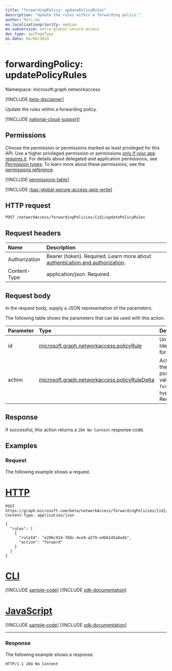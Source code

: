 ```yaml
---
title: "forwardingPolicy: updatePolicyRules"
description: "Update the rules within a forwarding policy."
author: Moti-ba
ms.localizationpriority: medium
ms.subservice: entra-global-secure-access
doc_type: apiPageType
ms.date: 04/04/2024
---
```


# forwardingPolicy: updatePolicyRules
Namespace: microsoft.graph.networkaccess

[!INCLUDE [beta-disclaimer](../../includes/beta-disclaimer.md)]

Update the rules within a forwarding policy.

[!INCLUDE [national-cloud-support](../../includes/global-us.md)]

## Permissions
Choose the permission or permissions marked as least privileged for this API. Use a higher privileged permission or permissions [only if your app requires it](/graph/permissions-overview#best-practices-for-using-microsoft-graph-permissions). For details about delegated and application permissions, see [Permission types](/graph/permissions-overview#permission-types). To learn more about these permissions, see the [permissions reference](/graph/permissions-reference).

<!-- { "blockType": "permissions", "name": "networkaccess_forwardingpolicy_updatepolicyrules" } -->
[!INCLUDE [permissions-table](../includes/permissions/networkaccess-forwardingpolicy-updatepolicyrules-permissions.md)]

[!INCLUDE [rbac-global-secure-access-apis-write](../includes/rbac-for-apis/rbac-global-secure-access-apis-write.md)]

## HTTP request

<!-- {
  "blockType": "ignored"
}
-->
``` http
POST /networkAccess/forwardingPolicies/{id}/updatePolicyRules
```

## Request headers
|Name|Description|
|:---|:---|
|Authorization|Bearer {token}. Required. Learn more about [authentication and authorization](/graph/auth/auth-concepts).|
|Content-Type|application/json. Required.|

## Request body
In the request body, supply a JSON representation of the parameters.

The following table shows the parameters that can be used with this action.

|Parameter|Type|Description|
|:---|:---|:---|
|id|[microsoft.graph.networkaccess.policyRule](../resources/networkaccess-policyrule.md)|Unique Identifier for the rule.|
|action|[microsoft.graph.networkaccess.policyRuleDelta](../resources/networkaccess-policyruledelta.md)|Action for the traffic, possible values are `forward` or `bypass`. Required.|


## Response

If successful, this action returns a `204 No Content` response code.

## Examples

### Request
The following example shows a request.
# [HTTP](#tab/http)
<!-- {
  "blockType": "request",
  "name": "forwardingpolicythis.updatepolicyrules"
}
-->
``` http
POST https://graph.microsoft.com/beta/networkAccess/forwardingPolicies/{id}/updatePolicyRules
Content-Type: application/json

{
  "rules": [
    {
      "ruleId": "e296c914-768c-4ce9-a279-e4b6145a8a4b",
      "action": "forward"
    }
  ]
}
```

# [CLI](#tab/cli)
[!INCLUDE [sample-code](../includes/snippets/cli/forwardingpolicythisupdatepolicyrules-cli-snippets.md)]
[!INCLUDE [sdk-documentation](../includes/snippets/snippets-sdk-documentation-link.md)]

# [JavaScript](#tab/javascript)
[!INCLUDE [sample-code](../includes/snippets/javascript/forwardingpolicythisupdatepolicyrules-javascript-snippets.md)]
[!INCLUDE [sdk-documentation](../includes/snippets/snippets-sdk-documentation-link.md)]

---

### Response
The following example shows a response.
<!-- {
  "blockType": "response",
  "truncated": true
}
-->
``` http
HTTP/1.1 204 No Content
```

